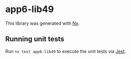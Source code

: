 # app6-lib49

This library was generated with [Nx](https://nx.dev).

## Running unit tests

Run `nx test app6-lib49` to execute the unit tests via [Jest](https://jestjs.io).
